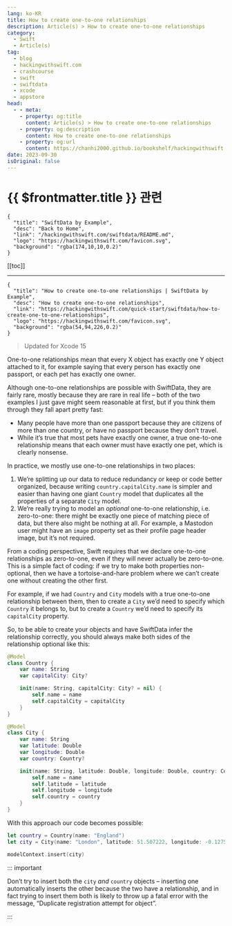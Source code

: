 ```yaml
---
lang: ko-KR
title: How to create one-to-one relationships
description: Article(s) > How to create one-to-one relationships
category:
  - Swift
  - Article(s)
tag: 
  - blog
  - hackingwithswift.com
  - crashcourse
  - swift
  - swiftdata
  - xcode
  - appstore
head:
  - - meta:
    - property: og:title
      content: Article(s) > How to create one-to-one relationships
    - property: og:description
      content: How to create one-to-one relationships
    - property: og:url
      content: https://chanhi2000.github.io/bookshelf/hackingwithswift.com/swiftdata/how-to-create-one-to-one-relationships.html
date: 2023-09-30
isOriginal: false
---
```


# {{ $frontmatter.title }} 관련

```component VPCard
{
  "title": "SwiftData by Example",
  "desc": "Back to Home",
  "link": "/hackingwithswift.com/swiftdata/README.md",
  "logo": "https://hackingwithswift.com/favicon.svg",
  "background": "rgba(174,10,10,0.2)"
}
```

[[toc]]

---

```component VPCard
{
  "title": "How to create one-to-one relationships | SwiftData by Example",
  "desc": "How to create one-to-one relationships",
  "link": "https://hackingwithswift.com/quick-start/swiftdata/how-to-create-one-to-one-relationships", 
  "logo": "https://hackingwithswift.com/favicon.svg",
  "background": "rgba(54,94,226,0.2)"
}
```

> Updated for Xcode 15

One-to-one relationships mean that every X object has exactly one Y object attached to it, for example saying that every person has exactly one passport, or each pet has exactly one owner.

Although one-to-one relationships are possible with SwiftData, they are fairly rare, mostly because they are rare in real life – both of the two examples I just gave might seem reasonable at first, but if you think them through they fall apart pretty fast: 

- Many people have more than one passport because they are citizens of more than one country, or have no passport because they don’t travel. 
- While it’s true that most pets have exactly one owner, a true one-to-one relationship means that each owner must have exactly one pet, which is clearly nonsense.

In practice, we mostly use one-to-one relationships in two places:

1. We’re splitting up our data to reduce redundancy or keep or code better organized, because writing `country.capitalCity.name` is simpler and easier than having one giant `Country` model that duplicates all the properties of a separate `City` model.
2. We’re really trying to model an *optional* one-to-one relationship, i.e. zero-to-one: there might be exactly one piece of matching piece of data, but there also might be nothing at all. For example, a Mastodon user might have an `image` property set as their profile page header image, but it’s not required.

From a coding perspective, Swift requires that we declare one-to-one relationships as zero-to-one, even if they will never actually be zero-to-one. This is a simple fact of coding: if we try to make both properties non-optional, then we have a tortoise-and-hare problem where we can’t create one without creating the other first.

For example, if we had `Country` and `City` models with a true one-to-one relationship between them, then to create a `City` we’d need to specify which `Country` it belongs to, but to create a `Country` we’d need to specify its `capitalCity` property.

So, to be able to create your objects and have SwiftData infer the relationship correctly, you should always make both sides of the relationship optional like this:

```swift
@Model
class Country {
    var name: String
    var capitalCity: City?

    init(name: String, capitalCity: City? = nil) {
        self.name = name
        self.capitalCity = capitalCity
    }
}

@Model
class City {
    var name: String
    var latitude: Double
    var longitude: Double
    var country: Country?

    init(name: String, latitude: Double, longitude: Double, country: Country? = nil) {
        self.name = name
        self.latitude = latitude
        self.longitude = longitude
        self.country = country
    }
}
```

With this approach our code becomes possible:

```swift
let country = Country(name: "England")
let city = City(name: "London", latitude: 51.507222, longitude: -0.1275, country: country)

modelContext.insert(city)
```

::: important

Don’t try to insert both the `city` *and* `country` objects – inserting one automatically inserts the other because the two have a relationship, and in fact trying to insert them both is likely to throw up a fatal error with the message, “Duplicate registration attempt for object”.

:::

